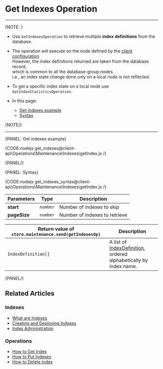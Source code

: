 # Get Indexes Operation

---

{NOTE: }

* Use `GetIndexesOperation` to retrieve multiple **index definitions** from the database.

* The operation will execute on the node defined by the [client configuration](../../../../client-api/configuration/load-balance/overview#client-logic-for-choosing-a-node).  
  However, the index definitions returned are taken from the database record,  
  which is common to all the database-group nodes.  
  i.e., an index state change done only on a local node is not reflected.

* To get a specific index state on a local node use `GetIndexStatisticsOperation`.

* In this page:
    * [Get indexes example](../../../../client-api/operations/maintenance/indexes/get-indexes#get-indexes-example)
    * [Syntax](../../../../client-api/operations/maintenance/indexes/get-indexes#syntax)

{NOTE/}

---

{PANEL: Get indexes example}

{CODE:nodejs get_indexes@client-api\Operations\Maintenance\Indexes\getIndex.js /}

{PANEL/}

{PANEL: Syntax}

{CODE:nodejs get_indexes_syntax@client-api\Operations\Maintenance\Indexes\getIndex.js /}

| Parameters | Type | Description |
| - | - | - |
| **start** | `number` | Number of indexes to skip |
| **pageSize** | `number` | Number of indexes to retrieve |

| Return value of `store.maintenance.send(getIndexesOp)` | Description |
| - | - |
| `IndexDefinition[]` | A list of [IndexDefinition](../../../../client-api/operations/maintenance/indexes/put-indexes#indexDefinition), <br>ordered alphabetically by index name. |

{PANEL/}

## Related Articles

### Indexes

- [What are Indexes](../../../../indexes/what-are-indexes)
- [Creating and Deploying Indexes](../../../../indexes/creating-and-deploying)
- [Index Administration](../../../../indexes/index-administration)

### Operations

- [How to Get Index](../../../../client-api/operations/maintenance/indexes/get-index)
- [How to Put Indexes](../../../../client-api/operations/maintenance/indexes/put-indexes)
- [How to Delete Index](../../../../client-api/operations/maintenance/indexes/delete-index)
